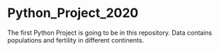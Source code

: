 # Python_Project_2020
The first Python Project is going to be in this repository. Data contains populations and fertility in different continents.
